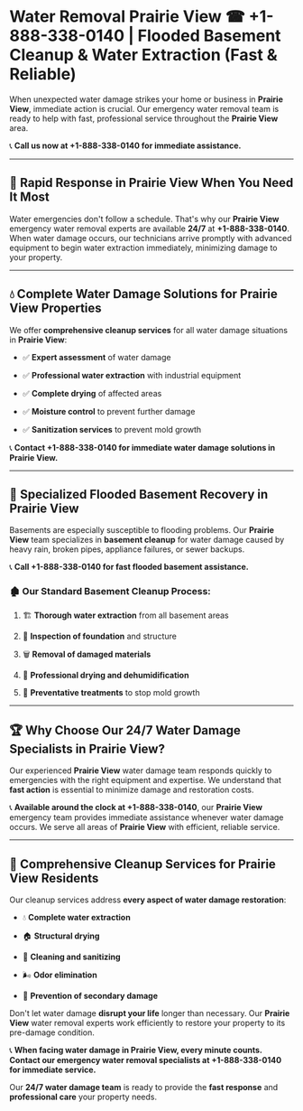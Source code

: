 # Water Removal Prairie View ☎ +1-888-338-0140 | Flooded Basement Cleanup & Water Extraction (Fast & Reliable)

When unexpected water damage strikes your home or business in **Prairie View**, immediate action is crucial. Our emergency water removal team is ready to help with fast, professional service throughout the **Prairie View** area. 

📞 **Call us now at +1-888-338-0140 for immediate assistance.**
---
## 🚀 Rapid Response in Prairie View When You Need It Most
Water emergencies don't follow a schedule. That's why our **Prairie View** emergency water removal experts are available **24/7** at **+1-888-338-0140**. When water damage occurs, our technicians arrive promptly with advanced equipment to begin water extraction immediately, minimizing damage to your property.
---
## 💧 Complete Water Damage Solutions for Prairie View Properties
We offer **comprehensive cleanup services** for all water damage situations in **Prairie View**:
- ✅ **Expert assessment** of water damage  
- ✅ **Professional water extraction** with industrial equipment  
- ✅ **Complete drying** of affected areas  
- ✅ **Moisture control** to prevent further damage  
- ✅ **Sanitization services** to prevent mold growth  
📞 **Contact +1-888-338-0140 for immediate water damage solutions in Prairie View.**
---
## 🌊 Specialized Flooded Basement Recovery in Prairie View
Basements are especially susceptible to flooding problems. Our **Prairie View** team specializes in **basement cleanup** for water damage caused by heavy rain, broken pipes, appliance failures, or sewer backups. 
📞 **Call +1-888-338-0140 for fast flooded basement assistance.**
### 🏚️ Our Standard Basement Cleanup Process:
1. 🏗️ **Thorough water extraction** from all basement areas  
2. 🔎 **Inspection of foundation** and structure  
3. 🗑️ **Removal of damaged materials**  
4. 💨 **Professional drying and dehumidification**  
5. 🚫 **Preventative treatments** to stop mold growth  
---
## 🏆 Why Choose Our 24/7 Water Damage Specialists in Prairie View?
Our experienced **Prairie View** water damage team responds quickly to emergencies with the right equipment and expertise. We understand that **fast action** is essential to minimize damage and restoration costs.
📞 **Available around the clock at +1-888-338-0140**, our **Prairie View** emergency team provides immediate assistance whenever water damage occurs. We serve all areas of **Prairie View** with efficient, reliable service.
---
## 🧹 Comprehensive Cleanup Services for Prairie View Residents
Our cleanup services address **every aspect of water damage restoration**:
- 💧 **Complete water extraction**  
- 🏠 **Structural drying**  
- 🧼 **Cleaning and sanitizing**  
- 🌬️ **Odor elimination**  
- 🚫 **Prevention of secondary damage**  
Don't let water damage **disrupt your life** longer than necessary. Our **Prairie View** water removal experts work efficiently to restore your property to its pre-damage condition.
📞 **When facing water damage in Prairie View, every minute counts. Contact our emergency water removal specialists at +1-888-338-0140 for immediate service.**
Our **24/7 water damage team** is ready to provide the **fast response** and **professional care** your property needs.
